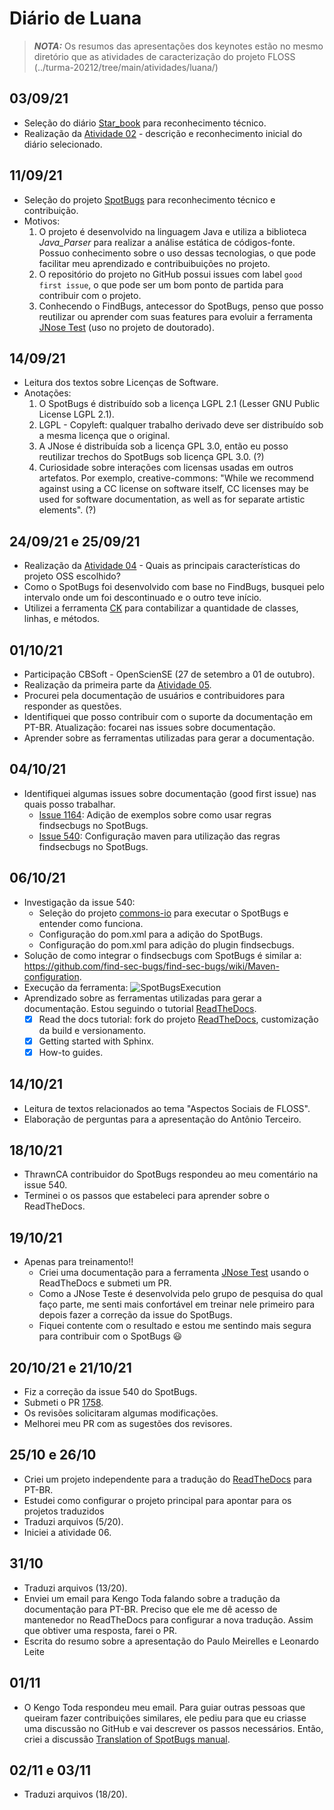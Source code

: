 # Diário de Luana

> **_NOTA:_**  Os resumos das apresentações dos keynotes estão no mesmo diretório que as atividades de caracterização do projeto FLOSS (../turma-20212/tree/main/atividades/luana/)

## 03/09/21

* Seleção do diário [Star_book](https://github.com/hashirshoaeb/star_book) para reconhecimento técnico.
* Realização da [Atividade 02](https://github.com/mate28-ic-ufba/turma-20212/blob/main/atividade01/luana.md) - descrição e reconhecimento inicial do diário selecionado.


## 11/09/21
* Seleção do projeto [SpotBugs](https://awesomeopensource.com/project/spotbugs/spotbugs) para reconhecimento técnico e contribuição.
* Motivos: 
  1. O projeto é desenvolvido na linguagem Java e utiliza a biblioteca _Java_Parser_ para realizar a análise estática de códigos-fonte. Possuo conhecimento sobre o uso dessas tecnologias, o que pode facilitar meu aprendizado e contribuibuições no projeto. 
  2. O repositório do projeto no GitHub possui issues com label `good first issue`, o que pode ser um bom ponto de partida para contribuir com o projeto.
  3. Conhecendo o FindBugs, antecessor do SpotBugs, penso que posso reutilizar ou aprender com suas features para evoluir a ferramenta [JNose Test](https://github.com/arieslab/jnose) (uso no projeto de doutorado).      

## 14/09/21
* Leitura dos textos sobre Licenças de Software.
* Anotações:
  1. O SpotBugs é distribuído sob a licença LGPL 2.1 (Lesser GNU Public License LGPL 2.1).
  2. LGPL - Copyleft: qualquer trabalho derivado deve ser distribuído sob a mesma licença que o original. 
  3. A JNose é distribuída sob a licença GPL 3.0, então eu posso reutilizar trechos do SpotBugs sob licença GPL 3.0. (?) 
  4. Curiosidade sobre interações com licensas usadas em outros artefatos. Por exemplo, creative-commons: "While we recommend against using a CC license on software itself, CC licenses may be used for software documentation, as well as for separate artistic elements". (?)

## 24/09/21 e 25/09/21
*  Realização da [Atividade 04](https://github.com/mate28-ic-ufba/turma-20212/tree/main/atividades/luana/atividade04.md) - Quais as principais características do projeto OSS escolhido?
*  Como o SpotBugs foi desenvolvido com base no FindBugs, busquei pelo intervalo onde um foi descontinuado e o outro teve início. 
*  Utilizei a ferramenta [CK](https://github.com/mauricioaniche/ck) para contabilizar a quantidade de classes, linhas, e métodos.

## 01/10/21
* Participação CBSoft - OpenScienSE (27 de setembro a 01 de outubro).
* Realização da primeira parte da [Atividade 05](https://github.com/mate28-ic-ufba/turma-20212/tree/main/atividades/luana/atividade05.md).
* Procurei pela documentação de usuários e contribuidores para responder as questões.
* Identifiquei que posso contribuir com o suporte da documentação em PT-BR. Atualização: focarei nas issues sobre documentação.
* Aprender sobre as ferramentas utilizadas para gerar a documentação.

## 04/10/21
* Identifiquei algumas issues sobre documentação (good first issue) nas quais posso trabalhar.
  - [Issue 1164](https://github.com/spotbugs/spotbugs/issues/1164): Adição de exemplos sobre como usar regras findsecbugs no SpotBugs.
  - [Issue 540](https://github.com/spotbugs/spotbugs/issues/540): Configuração maven para utilização das regras findsecbugs no SpotBugs.

## 06/10/21
* Investigação da issue 540:
  - Seleção do projeto [commons-io](https://github.com/apache/commons-io) para executar o SpotBugs e entender como funciona.
  - Configuração do pom.xml para a adição do SpotBugs.
  - Configuração do pom.xml para adição do plugin findsecbugs.
* Solução de como integrar o findsecbugs com SpotBugs é similar a: https://github.com/find-sec-bugs/find-sec-bugs/wiki/Maven-configuration.
* Execução da ferramenta: ![SpotBugsExecution](https://drive.google.com/uc?export=view&id=1-RdZfB1p3v9ZC-3Ra2AlWo5OAhqqjwMX)
* Aprendizado sobre as ferramentas utilizadas para gerar a documentação. Estou seguindo o tutorial [ReadTheDocs](https://docs.readthedocs.io/en/stable/tutorial/).
  - [X] Read the docs tutorial: fork do projeto [ReadTheDocs](https://github.com/luana-martins/ReadTheDocs.git), customização da build e versionamento.
  - [X] Getting started with Sphinx.
  - [X] How-to guides.

## 14/10/21
- Leitura de textos relacionados ao tema "Aspectos Sociais de FLOSS".
- Elaboração de perguntas para a apresentação do Antônio Terceiro. 

## 18/10/21
- ThrawnCA contribuidor do SpotBugs respondeu ao meu comentário na issue 540. 
- Terminei o os passos que estabeleci para aprender sobre o ReadTheDocs.

## 19/10/21
- Apenas para treinamento!!
    - Criei uma documentação para a ferramenta [JNose Test](https://jnose.readthedocs.io/en/latest/index.html) usando o ReadTheDocs e submeti um PR.
    - Como a JNose Teste é desenvolvida pelo grupo de pesquisa do qual faço parte, me senti mais confortável em treinar nele primeiro para depois fazer a correção da issue do SpotBugs. 
    - Fiquei contente com o resultado e estou me sentindo mais segura para contribuir com o SpotBugs :smiley:

## 20/10/21 e 21/10/21
- Fiz a correção da issue 540 do SpotBugs.
- Submeti o PR [1758](https://github.com/spotbugs/spotbugs/pull/1758).
- Os revisões solicitaram algumas modificações.
- Melhorei meu PR com as sugestões dos revisores.

## 25/10 e 26/10
- Criei um projeto independente para a tradução do [ReadTheDocs](https://readthedocs.org/projects/spotbugslm-pt/) para PT-BR.
- Estudei como configurar o projeto principal para apontar para os projetos traduzidos
- Traduzi arquivos (5/20).
- Iniciei a atividade 06.

## 31/10
- Traduzi arquivos (13/20).
- Enviei um email para Kengo Toda falando sobre a tradução da documentação para PT-BR. Preciso que ele me dê acesso de mantenedor no ReadTheDocs para configurar a nova tradução. Assim que obtiver uma resposta, farei o PR. 
- Escrita do resumo sobre a apresentação do Paulo Meirelles e Leonardo Leite

## 01/11
- O Kengo Toda respondeu meu email. Para guiar outras pessoas que queiram fazer contribuições similares, ele pediu para que eu criasse uma discussão no GitHub e vai descrever os passos necessários. Então, criei a discussão [Translation of SpotBugs manual](https://github.com/spotbugs/spotbugs/discussions/1786).  

## 02/11 e 03/11
- Traduzi arquivos (18/20).
